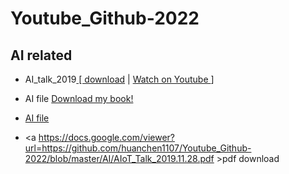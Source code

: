 # Youtube_Github-2022
## AI related

* AI_talk_2019<a id="raw-url" href="https://raw.githubusercontent.com/huanchen1107/Youtube_Github-2022/blob/master/AI/AIoT_Talk_2019.11.28.pdf)">  [ download</a>
| <a href="https://www.youtube.com/watch?v=jo3G6n0Rtsw" > Watch on Youtube </a>]

* AI file [Download my book!](/AI/.pdf)
* [AI file](AI/AIoT_Talk_2019.11.28.pdf)

* <a https://docs.google.com/viewer?url=https://github.com/huanchen1107/Youtube_Github-2022/blob/master/AI/AIoT_Talk_2019.11.28.pdf >pdf download</a>